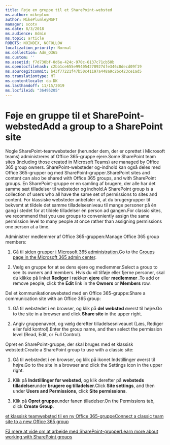 ```yaml
---
title: Føje en gruppe til et SharePoint-websted
ms.author: mikeplum
author: MikePlumleyMSFT
manager: scotv
ms.date: 8/3/2018
ms.audience: Admin
ms.topic: article
ROBOTS: NOINDEX, NOFOLLOW
localization_priority: Normal
ms.collection: Adm_O365
ms.custom: ''
ms.assetid: f7d730bf-0d6e-424c-970c-6137c71cb50b
ms.openlocfilehash: c2bb1ce655e994054278927dfe346c0decd09f19
ms.sourcegitcommit: b43f77221f47b50c41197a448a9c26c423ce1ad5
ms.translationtype: MT
ms.contentlocale: da-DK
ms.lasthandoff: 11/15/2019
ms.locfileid: "36495205"
---
```

# <a name="add-a-group-to-a-sharepoint-site"></a><span data-ttu-id="4b23d-102">Føje en gruppe til et SharePoint-websted</span><span class="sxs-lookup"><span data-stu-id="4b23d-102">Add a group to a SharePoint site</span></span>

<span data-ttu-id="4b23d-103">Nogle SharePoint-teamwebsteder (herunder dem, der er oprettet i Microsoft teams) administreres af Office 365-gruppe ejere.</span><span class="sxs-lookup"><span data-stu-id="4b23d-103">Some SharePoint team sites (including those created in Microsoft Teams) are managed by Office 365 group owners.</span></span> <span data-ttu-id="4b23d-104">SharePoint-websteder og-indhold kan også deles med Office 365-grupper og med SharePoint-grupper.</span><span class="sxs-lookup"><span data-stu-id="4b23d-104">SharePoint sites and content can also be shared with Office 365 groups, and with SharePoint groups.</span></span> <span data-ttu-id="4b23d-105">En SharePoint-gruppe er en samling af brugere, der alle har det samme sæt tilladelser til websteder og indhold.</span><span class="sxs-lookup"><span data-stu-id="4b23d-105">A SharePoint group is a collection of users who all have the same set of permissions to sites and content.</span></span> <span data-ttu-id="4b23d-106">For klassiske websteder anbefaler vi, at du brugergrupper til bekvemt at tildele det samme tilladelsesniveau til mange personer på én gang i stedet for at tildele tilladelser én person ad gangen.</span><span class="sxs-lookup"><span data-stu-id="4b23d-106">For classic sites, we recommend that you use groups to conveniently assign the same permission level to many people at once rather than assigning permissions one person at a time.</span></span>
  
<span data-ttu-id="4b23d-107">Administrer medlemmer af Office 365-gruppen:</span><span class="sxs-lookup"><span data-stu-id="4b23d-107">Manage Office 365 group members:</span></span>
  
1. <span data-ttu-id="4b23d-108">Gå til [siden grupper i Microsoft 365 administration](https://portal.office.com/adminportal/home#/groups).</span><span class="sxs-lookup"><span data-stu-id="4b23d-108">Go to the [Groups page in the Microsoft 365 admin center](https://portal.office.com/adminportal/home#/groups).</span></span>
    
2. <span data-ttu-id="4b23d-109">Vælg en gruppe for at se dens ejere og medlemmer.</span><span class="sxs-lookup"><span data-stu-id="4b23d-109">Select a group to see its owners and members.</span></span> <span data-ttu-id="4b23d-110">Hvis du vil tilføje eller fjerne personer, skal du klikke på linket **Rediger** i rækken **ejere** eller **medlemmer** .</span><span class="sxs-lookup"><span data-stu-id="4b23d-110">To add or remove people, click the **Edit** link in the **Owners** or **Members** row.</span></span> 
    
<span data-ttu-id="4b23d-111">Del et kommunikationswebsted med en Office 365-gruppe:</span><span class="sxs-lookup"><span data-stu-id="4b23d-111">Share a communication site with an Office 365 group:</span></span>
  
1. <span data-ttu-id="4b23d-112">Gå til webstedet i en browser, og klik på **del websted** øverst til højre.</span><span class="sxs-lookup"><span data-stu-id="4b23d-112">Go to the site in a browser and click **Share site** in the upper right.</span></span> 
    
2. <span data-ttu-id="4b23d-113">Angiv gruppenavnet, og vælg derefter tilladelsesniveauet (Læs, Rediger eller fuld kontrol).</span><span class="sxs-lookup"><span data-stu-id="4b23d-113">Enter the group name, and then select the permission level (Read, Edit, or Full Control).</span></span>
    
<span data-ttu-id="4b23d-114">Opret en SharePoint-gruppe, der skal bruges med et klassisk websted:</span><span class="sxs-lookup"><span data-stu-id="4b23d-114">Create a SharePoint group to use with a classic site:</span></span>
  
1. <span data-ttu-id="4b23d-115">Gå til webstedet i en browser, og klik på ikonet Indstillinger øverst til højre.</span><span class="sxs-lookup"><span data-stu-id="4b23d-115">Go to the site in a browser and click the Settings icon in the upper right.</span></span>
    
2. <span data-ttu-id="4b23d-116">Klik på **Indstillinger for websted**, og klik derefter på **websteds tilladelser**under **brugere og tilladelser**.</span><span class="sxs-lookup"><span data-stu-id="4b23d-116">Click **Site settings**, and then under **Users and Permissions**, click **Site permissions**.</span></span>
    
3. <span data-ttu-id="4b23d-117">Klik på **Opret gruppe**under fanen tilladelser.</span><span class="sxs-lookup"><span data-stu-id="4b23d-117">On the Permissions tab, click **Create Group**.</span></span>
    
[<span data-ttu-id="4b23d-118">et klassisk teamwebsted til en ny Office 365-gruppe</span><span class="sxs-lookup"><span data-stu-id="4b23d-118">Connect a classic team site to a new Office 365 group</span></span>](https://go.microsoft.com/fwlink/?linkid=2008654)
  
[<span data-ttu-id="4b23d-119">Få mere at vide om at arbejde med SharePoint-grupper</span><span class="sxs-lookup"><span data-stu-id="4b23d-119">Learn more about working with SharePoint groups</span></span>](https://go.microsoft.com/fwlink/?linkid=874658)
  

